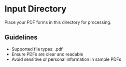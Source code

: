# Input Directory

Place your PDF forms in this directory for processing.

## Guidelines
- Supported file types: .pdf
- Ensure PDFs are clear and readable
- Avoid sensitive or personal information in sample PDFs
